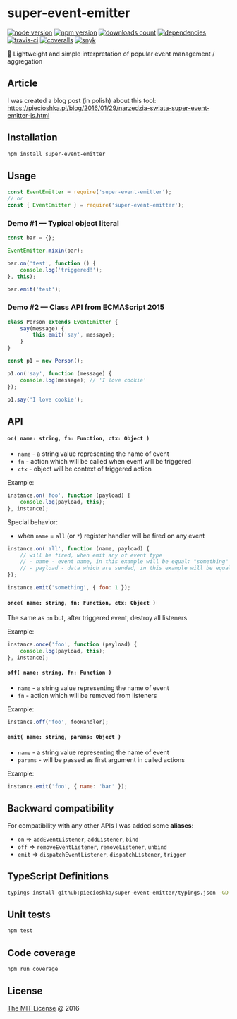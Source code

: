 # super-event-emitter

[![node version](https://img.shields.io/node/v/super-event-emitter.svg)](https://www.npmjs.com/package/super-event-emitter)
[![npm version](https://badge.fury.io/js/super-event-emitter.svg)](https://badge.fury.io/js/super-event-emitter)
[![downloads count](https://img.shields.io/npm/dt/super-event-emitter.svg)](https://www.npmjs.com/package/super-event-emitter)
[![dependencies](https://david-dm.org/piecioshka/super-event-emitter.svg)](https://github.com/piecioshka/super-event-emitter)
[![travis-ci](https://img.shields.io/travis/piecioshka/super-event-emitter.svg?maxAge=2592000)](https://travis-ci.org/piecioshka/super-event-emitter)
[![coveralls](https://coveralls.io/repos/github/piecioshka/super-event-emitter/badge.svg?branch=master)](https://coveralls.io/github/piecioshka/super-event-emitter?branch=master)
[![snyk](https://snyk.io/test/github/piecioshka/super-event-emitter/badge.svg?targetFile=package.json)](https://snyk.io/test/github/piecioshka/super-event-emitter?targetFile=package.json)

:hammer: Lightweight and simple interpretation of popular event management / aggregation

## Article

I was created a blog post (in polish) about this tool:<br/>
<https://piecioshka.pl/blog/2016/01/29/narzedzia-swiata-super-event-emitter-js.html>

## Installation

```bash
npm install super-event-emitter
```

## Usage

```javascript
const EventEmitter = require('super-event-emitter');
// or
const { EventEmitter } = require('super-event-emitter');
```

### Demo #1 — Typical object literal

```javascript
const bar = {};

EventEmitter.mixin(bar);

bar.on('test', function () {
    console.log('triggered!');
}, this);

bar.emit('test');
```

### Demo #2 — Class API from ECMAScript 2015

```javascript
class Person extends EventEmitter {
    say(message) {
        this.emit('say', message);
    }
}

const p1 = new Person();

p1.on('say', function (message) {
    console.log(message); // 'I love cookie'
});

p1.say('I love cookie');
```

## API

#### `on( name: string, fn: Function, ctx: Object )`

* `name` - a string value representing the name of event
* `fn` - action which will be called when event will be triggered
* `ctx` - object will be context of triggered action

Example:

```javascript
instance.on('foo', function (payload) {
    console.log(payload, this);
}, instance);
```

Special behavior:

* when `name` = `all` (or `*`) register handler will be fired on any event

```javascript
instance.on('all', function (name, payload) {
    // will be fired, when emit any of event type
    // - name - event name, in this example will be equal: "something"
    // - payload - data which are sended, in this example will be equal: { foo: 1 }
});

instance.emit('something', { foo: 1 });
```

#### `once( name: string, fn: Function, ctx: Object )`

The same as `on` but, after triggered event, destroy all listeners

Example:

```javascript
instance.once('foo', function (payload) {
    console.log(payload, this);
}, instance);
```

#### `off( name: string, fn: Function )`

* `name` - a string value representing the name of event
* `fn` - action which will be removed from listeners

Example:

```javascript
instance.off('foo', fooHandler);
```

#### `emit( name: string, params: Object )`

* `name` - a string value representing the name of event
* `params` - will be passed as first argument in called actions

Example:

```javascript
instance.emit('foo', { name: 'bar' });
```

## Backward compatibility

For compatibility with any other APIs I was added some **aliases**:

* `on` => `addEventListener`, `addListener`, `bind`
* `off` => `removeEventListener`, `removeListener`, `unbind`
* `emit` => `dispatchEventListener`, `dispatchListener`, `trigger`

## TypeScript Definitions

```bash
typings install github:piecioshka/super-event-emitter/typings.json -GD
```

## Unit tests

```bash
npm test
```

## Code coverage

```bash
npm run coverage
```

## License

[The MIT License](http://piecioshka.mit-license.org) @ 2016
